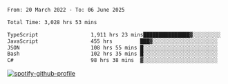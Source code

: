 <!--START_SECTION:waka-->

```txt
From: 20 March 2022 - To: 06 June 2025

Total Time: 3,028 hrs 53 mins

TypeScript                 1,911 hrs 23 mins███████████████▓░░░░░░░░░   63.11 %
JavaScript                 455 hrs         ███▓░░░░░░░░░░░░░░░░░░░░░   15.02 %
JSON                       108 hrs 55 mins █░░░░░░░░░░░░░░░░░░░░░░░░   03.60 %
Bash                       102 hrs 35 mins █░░░░░░░░░░░░░░░░░░░░░░░░   03.39 %
C#                         98 hrs 38 mins  ▓░░░░░░░░░░░░░░░░░░░░░░░░   03.26 %
```

<!--END_SECTION:waka-->
[![spotify-github-profile](https://spotify-github-profile.vercel.app/api/view?uid=c00zprrvy9xiloa9qnco3hmng&cover_image=true&theme=novatorem&show_offline=false&background_color=121212&bar_color=53b14f&bar_color_cover=false)](https://spotify-github-profile.vercel.app/api/view?uid=c00zprrvy9xiloa9qnco3hmng&redirect=true)




